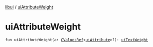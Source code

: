 [libui](index.md) / [uiAttributeWeight](./ui-attribute-weight.md)

# uiAttributeWeight

`fun uiAttributeWeight(a: `[`CValuesRef`](../kotlinx.cinterop/-c-values-ref/index.md)`<`[`uiAttribute`](ui-attribute.md)`>?): `[`uiTextWeight`](ui-text-weight.md)